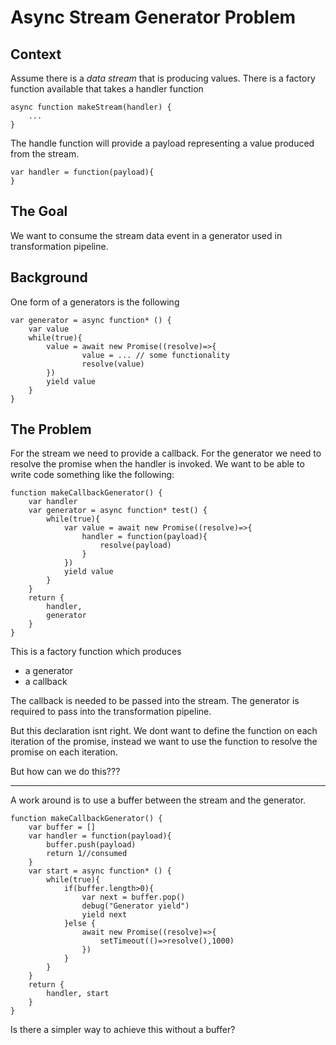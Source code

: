 # Async Stream Generator  Problem

## Context

Assume there is a *data stream* that is producing values.
There is a factory function available that takes a handler function
```
async function makeStream(handler) {
    ...
}
```

The handle function will provide a payload representing a value produced from the stream.
```
var handler = function(payload){
}
```

## The Goal
We want to consume the stream data event in a generator used in transformation pipeline.

## Background
One form of a generators is the following
```
var generator = async function* () {
    var value
    while(true){
        value = await new Promise((resolve)=>{
                value = ... // some functionality
                resolve(value)
        })
        yield value
    }
}
```

## The Problem

For the stream  we need to provide a callback.
For the generator we need to resolve the promise when the handler is invoked.
We want to be able to write code something like the following:
```
function makeCallbackGenerator() {
    var handler
    var generator = async function* test() {
        while(true){
            var value = await new Promise((resolve)=>{
                handler = function(payload){
                    resolve(payload)
                }
            })
            yield value
        }
    }
    return {
        handler,
        generator
    }
}
```
This is a factory function
which produces
- a generator
- a callback

The callback is needed to be passed into the stream.
The generator is required to pass into the transformation pipeline.

But this declaration isnt right.
We dont want to define the function on each iteration of the promise, instead we want to use the function to resolve the promise on each iteration.

But how can we do this???

----
A work around is to use a buffer between the stream and the generator.
```
function makeCallbackGenerator() {
    var buffer = []
    var handler = function(payload){
        buffer.push(payload)
        return 1//consumed
    }
    var start = async function* () {
        while(true){
            if(buffer.length>0){
                var next = buffer.pop()
                debug("Generator yield")
                yield next
            }else {
                await new Promise((resolve)=>{
                    setTimeout(()=>resolve(),1000)
                })
            }
        }
    }
    return {
        handler, start
    }
}
```
Is there a simpler way to achieve this without a buffer?
